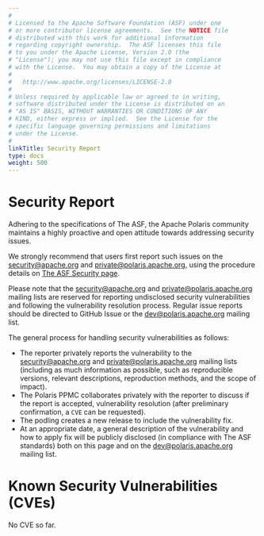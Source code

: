 ```yaml
---
#
# Licensed to the Apache Software Foundation (ASF) under one
# or more contributor license agreements.  See the NOTICE file
# distributed with this work for additional information
# regarding copyright ownership.  The ASF licenses this file
# to you under the Apache License, Version 2.0 (the
# "License"); you may not use this file except in compliance
# with the License.  You may obtain a copy of the License at
#
#   http://www.apache.org/licenses/LICENSE-2.0
#
# Unless required by applicable law or agreed to in writing,
# software distributed under the License is distributed on an
# "AS IS" BASIS, WITHOUT WARRANTIES OR CONDITIONS OF ANY
# KIND, either express or implied.  See the License for the
# specific language governing permissions and limitations
# under the License.
#
linkTitle: Security Report
type: docs
weight: 500
---
```


# Security Report

Adhering to the specifications of The ASF, the Apache Polaris community maintains a highly proactive and open attitude towards addressing security issues.

We strongly recommend that users first report such issues on the security@apache.org and private@polaris.apache.org, using the procedure details on [The ASF Security page](https://www.apache.org/security/committers.html).

Please note that the security@apache.org and private@polaris.apache.org mailing lists are reserved for reporting undisclosed security vulnerabilities and following the vulnerability resolution process.
Regular issue reports should be directed to GitHub Issue or the dev@polaris.apache.org mailing list.

The general process for handling security vulnerabilities as follows:

* The reporter privately reports the vulnerability to the security@apache.org and private@polaris.apache.org mailing lists (including as much information as possible, such as reproducible versions, relevant descriptions, reproduction methods, and the scope of impact).
* The Polaris PPMC collaborates privately with the reporter to discuss if the report is accepted, vulnerability resolution (after preliminary confirmation, a `CVE` can be requested).
* The podling creates a new release to include the vulnerability fix.
* At an appropriate date, a general description of the vulnerability and how to apply fix will be publicly disclosed (in compliance with The ASF standards) both on this page and on the dev@polaris.apache.org mailing list.

# Known Security Vulnerabilities (CVEs)

No CVE so far.
